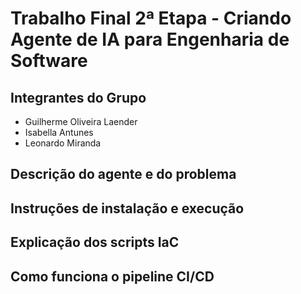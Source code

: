 # Trabalho Final 2ª Etapa - Criando Agente de IA para Engenharia de Software

## Integrantes do Grupo

- Guilherme Oliveira Laender
- Isabella Antunes
- Leonardo Miranda

## Descrição do agente e do problema

## Instruções de instalação e execução

## Explicação dos scripts IaC

## Como funciona o pipeline CI/CD

